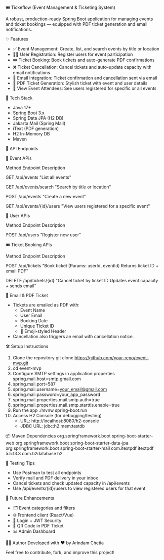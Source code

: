 🎟️ Tickeflow (Event Management & Ticketing System) 

A robust, production-ready Spring Boot application for managing events and ticket bookings — equipped with PDF ticket generation and email notifications.

✨ Features
* ✅ Event Management: Create, list, and search events by title or location
* 🧑‍💻 User Registration: Register users for event participation
* 🎟️ Ticket Booking: Book tickets and auto-generate PDF confirmations
* ❌ Ticket Cancellation: Cancel tickets and auto-update capacity with email notifications
* 📩 Email Integration: Ticket confirmation and cancellation sent via email
* 📄 PDF Ticket Generation: Stylish ticket with event and user details
* 👥 View Event Attendees: See users registered for specific or all events

🧠 Tech Stack
* Java 17+
* Spring Boot 3.x
* Spring Data JPA (H2 DB)
* Jakarta Mail (Spring Mail)
* iText (PDF generation)
* H2 In-Memory DB
* Maven

🚀 API Endpoints

🎉 Event APIs

Method	 Endpoint	 Description

GET	/api/events	"List all events"

GET	/api/events/search	"Search by title or location"

POST	/api/events	 "Create a new event"

GET	/api/events/{id}/users	 "View users registered for a specific event"

👤 User APIs

Method	 Endpoint	 Description

POST	/api/users	"Register new user"

🎟️ Ticket Booking APIs

Method	 Endpoint	  Description

POST	/api/tickets	"Book ticket (Params: userId, eventId) Returns ticket ID + email PDF"

DELETE	/api/tickets/{id}	 "Cancel ticket by ticket ID Updates event capacity + sends email"

📩 Email & PDF Ticket

* Tickets are emailed as PDF with:
    * Event Name
    * User Email
    * Booking Date
    * Unique Ticket ID
    * 🎫 Emoji-styled Header
* Cancellation also triggers an email with cancellation notice.

🛠️ Setup Instructions
1. Clone the repository git clone https://github.com/your-repo/event-mvp.git
2. cd event-mvp
3. Configure SMTP settings in application.properties spring.mail.host=smtp.gmail.com
4. spring.mail.port=587
5. spring.mail.username=your_email@gmail.com
6. spring.mail.password=your_app_password
7. spring.mail.properties.mail.smtp.auth=true
8. spring.mail.properties.mail.smtp.starttls.enable=true
9. Run the app ./mvnw spring-boot:run
10. Access H2 Console (for debugging/testing)
    * URL: http://localhost:8080/h2-console
    * JDBC URL: jdbc:h2:mem:testdb

📦 Maven Dependencies
<dependencies>
  <dependency>
    <groupId>org.springframework.boot</groupId>
    <artifactId>spring-boot-starter-web</artifactId>
  </dependency>
  <dependency>
    <groupId>org.springframework.boot</groupId>
    <artifactId>spring-boot-starter-data-jpa</artifactId>
  </dependency>
  <dependency>
    <groupId>org.springframework.boot</groupId>
    <artifactId>spring-boot-starter-mail</artifactId>
  </dependency>
  <dependency>
    <groupId>com.itextpdf</groupId>
    <artifactId>itextpdf</artifactId>
    <version>5.5.13.3</version>
  </dependency>
  <dependency>
    <groupId>com.h2database</groupId>
    <artifactId>h2</artifactId>
  </dependency>
</dependencies>

🧪 Testing Tips
* Use Postman to test all endpoints
* Verify mail and PDF delivery in your inbox
* Cancel tickets and check updated capacity in /api/events
* Use /api/events/{id}/users to view registered users for that event

📌 Future Enhancements
* 🗂️ Event categories and filters
* 🌐 Frontend client (React/Vue)
* 🔐 Login + JWT Security
* 🧾 QR Code in PDF Ticket
* 📊 Admin Dashboard

👨‍💻 Author
Developed with ❤️ by Arindam Chetia

Feel free to contribute, fork, and improve this project!


